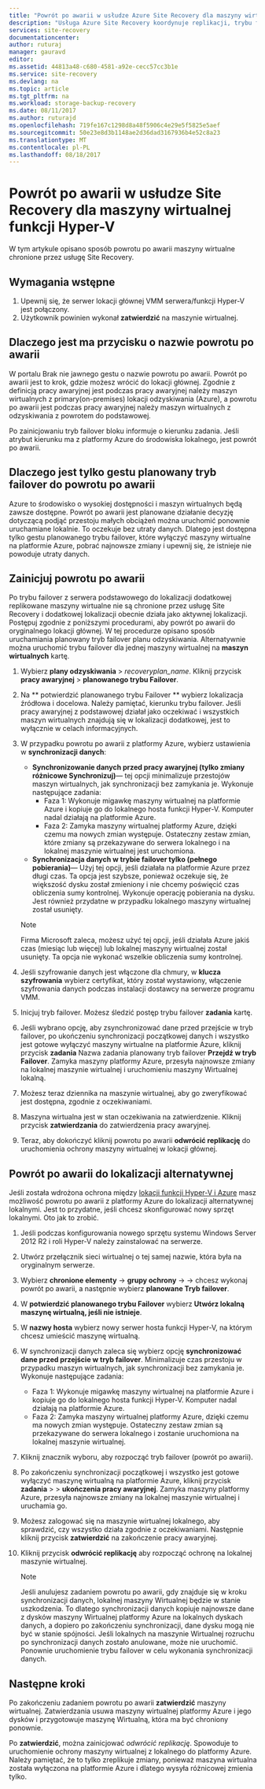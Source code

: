 ```yaml
---
title: "Powrót po awarii w usłudze Azure Site Recovery dla maszyny wirtualnej funkcji Hyper-v | Dokumentacja firmy Microsoft"
description: "Usługa Azure Site Recovery koordynuje replikacji, trybu failover i odzyskiwania maszyn wirtualnych i serwerów fizycznych. Więcej informacji na temat powrotu po awarii z platformy Azure do lokalnego centrum danych."
services: site-recovery
documentationcenter: 
author: ruturaj
manager: gauravd
editor: 
ms.assetid: 44813a48-c680-4581-a92e-cecc57cc3b1e
ms.service: site-recovery
ms.devlang: na
ms.topic: article
ms.tgt_pltfrm: na
ms.workload: storage-backup-recovery
ms.date: 08/11/2017
ms.author: ruturajd
ms.openlocfilehash: 719fe167c1298d8a48f5906c4e29e5f5825e5aef
ms.sourcegitcommit: 50e23e8d3b1148ae2d36dad3167936b4e52c8a23
ms.translationtype: MT
ms.contentlocale: pl-PL
ms.lasthandoff: 08/18/2017
---
```

# <a name="failback-in-site-recovery-for-hyper-v-virtual-machines"></a>Powrót po awarii w usłudze Site Recovery dla maszyny wirtualnej funkcji Hyper-V

W tym artykule opisano sposób powrotu po awarii maszyny wirtualne chronione przez usługę Site Recovery.

## <a name="prerequisites"></a>Wymagania wstępne
1. Upewnij się, że serwer lokacji głównej VMM serwera/funkcji Hyper-V jest połączony.
2. Użytkownik powinien wykonał **zatwierdzić** na maszynie wirtualnej.

## <a name="why-is-there-no-button-called-failback"></a>Dlaczego jest ma przycisku o nazwie powrotu po awarii
W portalu Brak nie jawnego gestu o nazwie powrotu po awarii. Powrót po awarii jest to krok, gdzie możesz wrócić do lokacji głównej. Zgodnie z definicją pracy awaryjnej jest podczas pracy awaryjnej należy maszyn wirtualnych z primary(on-premises) lokacji odzyskiwania (Azure), a powrotu po awarii jest podczas pracy awaryjnej należy maszyn wirtualnych z odzyskiwania z powrotem do podstawowej.

Po zainicjowaniu tryb failover bloku informuje o kierunku zadania. Jeśli atrybut kierunku ma z platformy Azure do środowiska lokalnego, jest powrót po awarii.

## <a name="why-is-there-only-a-planned-failover-gesture-to-failback"></a>Dlaczego jest tylko gestu planowany tryb failover do powrotu po awarii
Azure to środowisko o wysokiej dostępności i maszyn wirtualnych będą zawsze dostępne. Powrót po awarii jest planowane działanie decyzję dotyczącą podjąć przestoju małych obciążeń można uruchomić ponownie uruchamiane lokalnie. To oczekuje bez utraty danych. Dlatego jest dostępna tylko gestu planowanego trybu failover, które wyłączyć maszyny wirtualne na platformie Azure, pobrać najnowsze zmiany i upewnij się, że istnieje nie powoduje utraty danych.

## <a name="initiate-failback"></a>Zainicjuj powrotu po awarii
Po trybu failover z serwera podstawowego do lokalizacji dodatkowej replikowane maszyny wirtualne nie są chronione przez usługę Site Recovery i dodatkowej lokalizacji obecnie działa jako aktywnej lokalizacji. Postępuj zgodnie z poniższymi procedurami, aby powrót po awarii do oryginalnego lokacji głównej. W tej procedurze opisano sposób uruchamiania planowany tryb failover planu odzyskiwania. Alternatywnie można uruchomić trybu failover dla jednej maszyny wirtualnej na **maszyn wirtualnych** kartę.

1. Wybierz **plany odzyskiwania** > *recoveryplan_name*. Kliknij przycisk **pracy awaryjnej** > **planowanego trybu Failover**.
2. Na ** potwierdzić planowanego trybu Failover ** wybierz lokalizacja źródłowa i docelowa. Należy pamiętać, kierunku trybu failover. Jeśli pracy awaryjnej z podstawowej działał jako oczekiwać i wszystkich maszyn wirtualnych znajdują się w lokalizacji dodatkowej, jest to wyłącznie w celach informacyjnych.
3. W przypadku powrotu po awarii z platformy Azure, wybierz ustawienia w **synchronizacji danych**:

   * **Synchronizowanie danych przed pracy awaryjnej (tylko zmiany różnicowe Synchronizuj)**— tej opcji minimalizuje przestojów maszyn wirtualnych, jak synchronizacji bez zamykania je. Wykonuje następujące zadania:
     * Faza 1: Wykonuje migawkę maszyny wirtualnej na platformie Azure i kopiuje go do lokalnego hosta funkcji Hyper-V. Komputer nadal działają na platformie Azure.
     * Faza 2: Zamyka maszyny wirtualnej platformy Azure, dzięki czemu ma nowych zmian występuje. Ostateczny zestaw zmian, które zmiany są przekazywane do serwera lokalnego i na lokalnej maszynie wirtualnej jest uruchomiona.

    - **Synchronizacja danych w trybie failover tylko (pełnego pobierania)**— Użyj tej opcji, jeśli działała na platformie Azure przez długi czas. Ta opcja jest szybsze, ponieważ oczekuje się, że większość dysku został zmieniony i nie chcemy poświęcić czas obliczenia sumy kontrolnej. Wykonuje operację pobierania na dysku. Jest również przydatne w przypadku lokalnego maszyny wirtualnej został usunięty.

    >[!NOTE]
    >Firma Microsoft zaleca, możesz użyć tej opcji, jeśli działała Azure jakiś czas (miesiąc lub więcej) lub lokalnej maszyny wirtualnej został usunięty. Ta opcja nie wykonać wszelkie obliczenia sumy kontrolnej.
    >
    >




4. Jeśli szyfrowanie danych jest włączone dla chmury, w **klucza szyfrowania** wybierz certyfikat, który został wystawiony, włączenie szyfrowania danych podczas instalacji dostawcy na serwerze programu VMM.
5. Inicjuj tryb failover. Możesz śledzić postęp trybu failover **zadania** kartę.
6. Jeśli wybrano opcję, aby zsynchronizować dane przed przejście w tryb failover, po ukończeniu synchronizacji początkowej danych i wszystko jest gotowe wyłączyć maszyny wirtualne na platformie Azure, kliknij przycisk **zadania** Nazwa zadania planowany tryb failover **Przejdź w tryb Failover**. Zamyka maszyny platformy Azure, przesyła najnowsze zmiany na lokalnej maszynie wirtualnej i uruchomieniu maszyny Wirtualnej lokalną.
7. Możesz teraz dziennika na maszynie wirtualnej, aby go zweryfikować jest dostępna, zgodnie z oczekiwaniami.
8. Maszyna wirtualna jest w stan oczekiwania na zatwierdzenie. Kliknij przycisk **zatwierdzania** do zatwierdzenia pracy awaryjnej.
9. Teraz, aby dokończyć kliknij powrotu po awarii **odwrócić replikację** do uruchomienia ochrony maszyny wirtualnej w lokacji głównej.

## <a name="failback-to-an-alternate-location"></a>Powrót po awarii do lokalizacji alternatywnej
Jeśli została wdrożona ochrona między [lokacji funkcji Hyper-V i Azure](site-recovery-hyper-v-site-to-azure.md) masz możliwość powrotu po awarii z platformy Azure do lokalizacji alternatywnej lokalnymi. Jest to przydatne, jeśli chcesz skonfigurować nowy sprzęt lokalnymi. Oto jak to zrobić.

1. Jeśli podczas konfigurowania nowego sprzętu systemu Windows Server 2012 R2 i roli Hyper-V należy zainstalować na serwerze.
2. Utwórz przełącznik sieci wirtualnej o tej samej nazwie, która była na oryginalnym serwerze.
3. Wybierz **chronione elementy** -> **grupy ochrony**  ->  <ProtectionGroupName>  ->  <VirtualMachineName> chcesz wykonaj powrót po awarii, a następnie wybierz **planowane Tryb failover**.
4. W **potwierdzić planowanego trybu Failover** wybierz **Utwórz lokalną maszynę wirtualną, jeśli nie istnieje**.
5. W **nazwy hosta** wybierz nowy serwer hosta funkcji Hyper-V, na którym chcesz umieścić maszynę wirtualną.
6. W synchronizacji danych zaleca się wybierz opcję **synchronizować dane przed przejście w tryb failover**. Minimalizuje czas przestoju w przypadku maszyn wirtualnych, jak synchronizacji bez zamykania je. Wykonuje następujące zadania:

   * Faza 1: Wykonuje migawkę maszyny wirtualnej na platformie Azure i kopiuje go do lokalnego hosta funkcji Hyper-V. Komputer nadal działają na platformie Azure.
   * Faza 2: Zamyka maszyny wirtualnej platformy Azure, dzięki czemu ma nowych zmian występuje. Ostateczny zestaw zmian są przekazywane do serwera lokalnego i zostanie uruchomiona na lokalnej maszynie wirtualnej.
7. Kliknij znacznik wyboru, aby rozpocząć tryb failover (powrót po awarii).
8. Po zakończeniu synchronizacji początkowej i wszystko jest gotowe wyłączyć maszynę wirtualną na platformie Azure, kliknij przycisk **zadania** > <planned failover job> > **ukończenia pracy awaryjnej**. Zamyka maszyny platformy Azure, przesyła najnowsze zmiany na lokalnej maszynie wirtualnej i uruchamia go.
9. Możesz zalogować się na maszynie wirtualnej lokalnego, aby sprawdzić, czy wszystko działa zgodnie z oczekiwaniami. Następnie kliknij przycisk **zatwierdzić** na zakończenie pracy awaryjnej.
10. Kliknij przycisk **odwrócić replikację** aby rozpocząć ochronę na lokalnej maszynie wirtualnej.

    > [!NOTE]
    > Jeśli anulujesz zadaniem powrotu po awarii, gdy znajduje się w kroku synchronizacji danych, lokalnej maszyny Wirtualnej będzie w stanie uszkodzenia. To dlatego synchronizacji danych kopiuje najnowsze dane z dysków maszyny Wirtualnej platformy Azure na lokalnych dyskach danych, a dopiero po zakończeniu synchronizacji, dane dysku mogą nie być w stanie spójności. Jeśli lokalnych na maszynie Wirtualnej rozruchu po synchronizacji danych zostało anulowane, może nie uruchomić. Ponownie uruchomienie trybu failover w celu wykonania synchronizacji danych.
    >
    >



## <a name="next-steps"></a>Następne kroki

Po zakończeniu zadaniem powrotu po awarii **zatwierdzić** maszyny wirtualnej. Zatwierdzania usuwa maszyny wirtualnej platformy Azure i jego dysków i przygotowuje maszynę Wirtualną, która ma być chroniony ponownie.

Po **zatwierdzić**, można zainicjować *odwrócić replikację*. Spowoduje to uruchomienie ochrony maszyny wirtualnej z lokalnego do platformy Azure. Należy pamiętać, że to tylko zreplikuje zmiany, ponieważ maszyna wirtualna została wyłączona na platformie Azure i dlatego wysyła różnicowej zmienia tylko.
